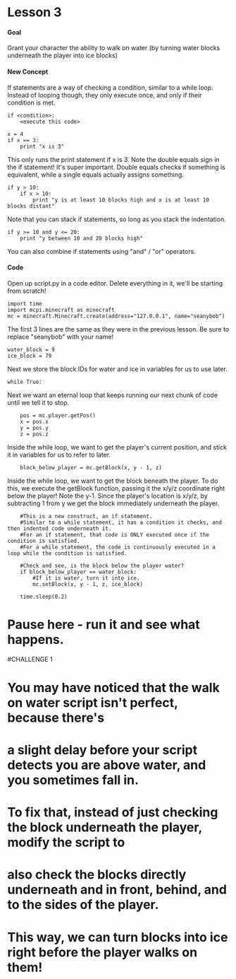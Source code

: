 # Lesson 3

#### Goal
Grant your character the ability to walk on water (by turning water blocks underneath the player into ice blocks)

#### New Concept
If statements are a way of checking a condition, similar to a while loop. Instead of looping though, they only execute once, and only if their condition is met.
```
if <condition>:
    <execute this code>
```

```
x = 4
if x == 3:
    print "x is 3"
```
This only runs the print statement if x is 3. Note the double equals sign in the if statement! It's super important. Double equals checks if something is equivalent, while a single equals actually assigns something.


```
if y > 10:
    if x > 10:
        print "y is at least 10 blocks high and x is at least 10 blocks distant"
```
Note that you can stack if statements, so long as you stack the indentation.

```
if y >= 10 and y <= 20:
    print "y between 10 and 20 blocks high"
```
You can also combine if statements using "and" / "or" operators.


#### Code
Open up script.py in a code editor. Delete everything in it, we'll be starting from scratch!

```
import time
import mcpi.minecraft as minecraft
mc = minecraft.Minecraft.create(address="127.0.0.1", name="seanybob")
```
The first 3 lines are the same as they were in the previous lesson. Be sure to replace "seanybob" with your name!

```
water_block = 9
ice_block = 79
```

Next we store the block IDs for water and ice in variables for us to use later.

```
while True:
```

Next we want an eternal loop that keeps running our next chunk of code until we tell it to stop.

```
    pos = mc.player.getPos()
    x = pos.x
    y = pos.y
    z = pos.z
```
Inside the while loop, we want to get the player's current position, and stick it in variables for us to refer to later.

```
    block_below_player = mc.getBlock(x, y - 1, z)
```
Inside the while loop, we want to get the block beneath the player. To do this, we execute the getBlock function, passing it the x/y/z coordinate right below the player! Note the y-1. Since the player's location is x/y/z, by subtracting 1 from y we get the block immediately underneath the player.

```
    #This is a new construct, an if statement.
    #Similar to a while statement, it has a condition it checks, and then indented code underneath it.
    #For an if statement, that code is ONLY executed once if the condition is satisfied.
    #For a while statement, the code is continuously executed in a loop while the condition is satisfied.

    #Check and see, is the block below the player water?
    if block_below_player == water_block:
        #If it is water, turn it into ice.
        mc.setBlock(x, y - 1, z, ice_block)

    time.sleep(0.2)
```

# Pause here - run it and see what happens.


#CHALLENGE 1
# You may have noticed that the walk on water script isn't perfect, because there's
#   a slight delay before your script detects you are above water, and you sometimes fall in.
#   To fix that, instead of just checking the block underneath the player, modify the script to
#   also check the blocks directly underneath and in front, behind, and to the sides of the player.
#   This way, we can turn blocks into ice right before the player walks on them!

